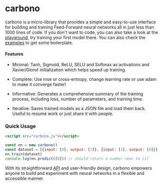 # carbono

carbono is a micro-library that provides a simple and easy-to-use interface for building and training Feed-Forward neural networks all in just less than 1000 lines of code. If you don't want to code, you can also take a look at the [playground](https://huggingface.co/spaces/appvoid/carbono), try training your first model there. You can also check the [examples](https://github.com/appvoid/carbono/blob/main/examples.md) to get some boilerplate.

#### Features

- Minimal: Tanh, Sigmoid, ReLU, SELU and Softmax as activations and Xavier/Glorot initialization which helps speed up training.

- Complete: Use mse or cross-entropy, change learning rate or use adam to make it converge faster!

- Informative: Generates a comprehensive summary of the training process, including loss, number of parameters, and training time.

- Iterative: Saves trained models as a JSON file and load them back. Useful to resume work or just share it with people.

### Quick Usage
```html
<script src="carbono.js"></script>
```

```javascript
const nn = new carbono()
const dataset = [{input: [0], output: [1]}, {input: [1], output: [0]}]
nn.train(dataset)
console.log(nn.predict([0])) // should return a number near to [1]
```

With its straightforward [API](https://github.com/appvoid/carbono/blob/main/api.md) and user-friendly design, carbono empowers anyone to build and experiment with neural networks in a flexible and accessible manner.
